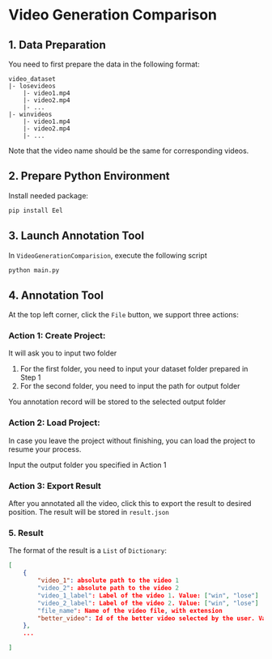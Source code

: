 # Video Generation Comparison

## 1. Data Preparation

You need to first prepare the data in the following format:

```
video_dataset
|- losevideos
	|- video1.mp4
	|- video2.mp4
	|- ...
|- winvideos
	|- video1.mp4
	|- video2.mp4
	|- ...
```

Note that the video name should be the same for corresponding videos.

## 2. Prepare Python Environment

Install needed package:

```bash
pip install Eel
```

## 3. Launch Annotation Tool

In `VideoGenerationComparision`, execute the following script

```bash
python main.py
```

## 4. Annotation Tool

At the top left corner, click the `File` button, we support three actions:

### Action 1: Create Project: 

It will ask you to input two folder

1. For the first folder, you need to input your dataset folder prepared in Step 1
2. For the second folder, you need to input the path for output folder

You annotation record will be stored to the selected output folder

 ### Action 2: Load Project:

In case you leave the project without finishing, you can load the project to resume your process.

Input the output folder you specified in Action 1

### Action 3: Export Result

After you annotated all the video, click this to export the result to desired position. The result will be stored in `result.json`

### 5. Result

The format of the result is a `List` of `Dictionary`:

```json
[
	{
		"video_1": absolute path to the video 1
		"video_2": absolute path to the video 2
		"video_1_label": Label of the video 1. Value: ["win", "lose"]
		"video_2_label": Label of the video 2. Value: ["win", "lose"]
		"file_name": Name of the video file, with extension
		"better_video": Id of the better video selected by the user. Value: [1, 2]
	},
	...

]
```




